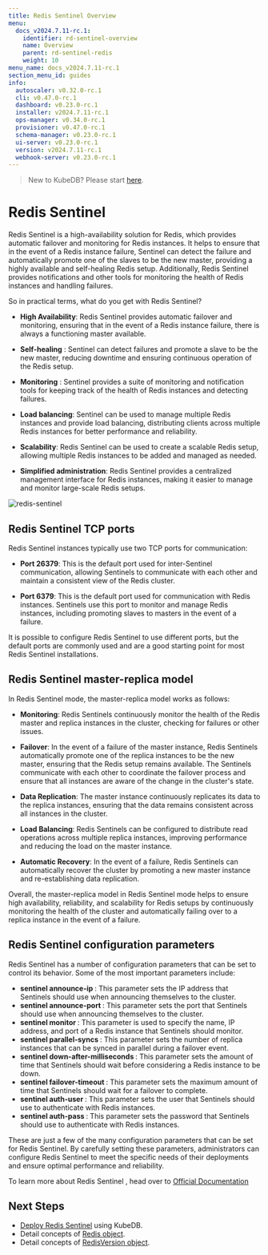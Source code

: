 ```yaml
---
title: Redis Sentinel Overview
menu:
  docs_v2024.7.11-rc.1:
    identifier: rd-sentinel-overview
    name: Overview
    parent: rd-sentinel-redis
    weight: 10
menu_name: docs_v2024.7.11-rc.1
section_menu_id: guides
info:
  autoscaler: v0.32.0-rc.1
  cli: v0.47.0-rc.1
  dashboard: v0.23.0-rc.1
  installer: v2024.7.11-rc.1
  ops-manager: v0.34.0-rc.1
  provisioner: v0.47.0-rc.1
  schema-manager: v0.23.0-rc.1
  ui-server: v0.23.0-rc.1
  version: v2024.7.11-rc.1
  webhook-server: v0.23.0-rc.1
---
```


> New to KubeDB? Please start [here](/docs/v2024.7.11-rc.1/README).

# Redis Sentinel

Redis Sentinel is a high-availability solution for Redis, which provides automatic failover and monitoring for Redis instances.
It helps to ensure that in the event of a Redis instance failure, Sentinel can detect the failure and automatically promote one of the slaves
to be the new master, providing a highly available and self-healing Redis setup. Additionally, Redis Sentinel provides notifications and other 
tools for monitoring the health of Redis instances and handling failures.

So in practical terms, what do you get with Redis Sentinel?

- **High Availability**: Redis Sentinel provides automatic failover and monitoring, ensuring that in the event of a Redis instance failure, there is always a functioning master available.

- **Self-healing** : Sentinel can detect failures and promote a slave to be the new master, reducing downtime and ensuring continuous operation of the Redis setup.

- **Monitoring** : Sentinel provides a suite of monitoring and notification tools for keeping track of the health of Redis instances and detecting failures.

- **Load balancing**: Sentinel can be used to manage multiple Redis instances and provide load balancing, distributing clients across multiple Redis instances for better performance and reliability.

- **Scalability**: Redis Sentinel can be used to create a scalable Redis setup, allowing multiple Redis instances to be added and managed as needed.

- **Simplified administration**: Redis Sentinel provides a centralized management interface for Redis instances, making it easier to manage and monitor large-scale Redis setups.




![redis-sentinel](/docs/v2024.7.11-rc.1/images/redis/redis-sentinel.png)


## Redis Sentinel TCP ports

Redis Sentinel instances typically use two TCP ports for communication:

- **Port 26379**: This is the default port used for inter-Sentinel communication, allowing Sentinels to communicate with each other and maintain a consistent view of the Redis cluster.

- **Port 6379**: This is the default port used for communication with Redis instances. Sentinels use this port to monitor and manage Redis instances, including promoting slaves to masters in the event of a failure.

It is possible to configure Redis Sentinel to use different ports, but the default ports are commonly used and are a good starting point for most Redis Sentinel installations.


## Redis Sentinel master-replica model

In Redis Sentinel mode, the master-replica model works as follows:

- **Monitoring**: Redis Sentinels continuously monitor the health of the Redis master and replica instances in the cluster, checking for failures or other issues.

- **Failover**: In the event of a failure of the master instance, Redis Sentinels automatically promote one of the replica instances to be the new master, ensuring that the Redis setup remains available. The Sentinels communicate with each other to coordinate the failover process and ensure that all instances are aware of the change in the cluster's state.

- **Data Replication**: The master instance continuously replicates its data to the replica instances, ensuring that the data remains consistent across all instances in the cluster.

- **Load Balancing**: Redis Sentinels can be configured to distribute read operations across multiple replica instances, improving performance and reducing the load on the master instance.

- **Automatic Recovery**: In the event of a failure, Redis Sentinels can automatically recover the cluster by promoting a new master instance and re-establishing data replication.

Overall, the master-replica model in Redis Sentinel mode helps to ensure high availability, reliability, and scalability for Redis setups by continuously monitoring the health of the cluster and automatically failing over to a replica instance in the event of a failure.


## Redis Sentinel configuration parameters

Redis Sentinel has a number of configuration parameters that can be set to control its behavior. Some of the most important parameters include:

- **sentinel announce-ip <ip>**: This parameter sets the IP address that Sentinels should use when announcing themselves to the cluster.
- **sentinel announce-port <port>**: This parameter sets the port that Sentinels should use when announcing themselves to the cluster.
- **sentinel monitor <master-name> <ip> <port> <quorum>**: This parameter is used to specify the name, IP address, and port of a Redis instance that Sentinels should monitor.
- **sentinel parallel-syncs <master-name> <value>**: This parameter sets the number of replica instances that can be synced in parallel during a failover event.
- **sentinel down-after-milliseconds <master-name> <time>**: This parameter sets the amount of time that Sentinels should wait before considering a Redis instance to be down.
- **sentinel failover-timeout <master-name> <time>**: This parameter sets the maximum amount of time that Sentinels should wait for a failover to complete.
- **sentinel auth-user <master-name> <username>**: This parameter sets the user that Sentinels should use to authenticate with Redis instances.
- **sentinel auth-pass <master-name> <password>**: This parameter sets the password that Sentinels should use to authenticate with Redis instances.

These are just a few of the many configuration parameters that can be set for Redis Sentinel. By carefully setting these parameters, administrators can configure Redis Sentinel to meet the specific needs of their deployments and ensure optimal performance and reliability.

To learn more about Redis Sentinel , head over to [Official Documentation](https://redis.io/docs/management/sentinel/)

## Next Steps

- [Deploy Redis Sentinel](/docs/v2024.7.11-rc.1/guides/redis/sentinel/redis-sentinel) using KubeDB.
- Detail concepts of [Redis object](/docs/v2024.7.11-rc.1/guides/redis/concepts/redis).
- Detail concepts of [RedisVersion object](/docs/v2024.7.11-rc.1/guides/redis/concepts/catalog).
